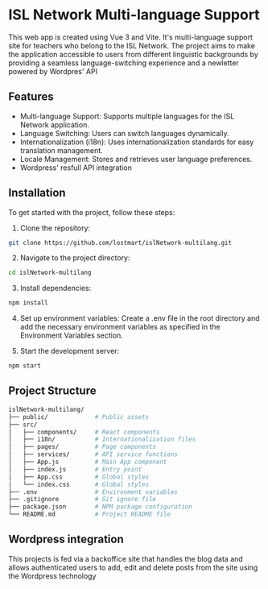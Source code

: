 # ISL Network Multi-language Support

This web app is created using Vue 3 and Vite. It's multi-language support site for teachers who belong to the ISL Network. The project aims to make the application accessible to users from different linguistic backgrounds by providing a seamless language-switching experience and a newletter powered by Wordpres' API

## Features

- Multi-language Support: Supports multiple languages for the ISL Network application.
- Language Switching: Users can switch languages dynamically.
- Internationalization (i18n): Uses internationalization standards for easy translation management.
- Locale Management: Stores and retrieves user language preferences.
- Wordpress' resfull API integration

## Installation

To get started with the project, follow these steps:

1. Clone the repository:

```bash
git clone https://github.com/lostmart/islNetwork-multilang.git
```

2. Navigate to the project directory:

```bash
cd islNetwork-multilang
```

3. Install dependencies:

```bash
npm install
```

4. Set up environment variables:
   Create a .env file in the root directory and add the necessary environment variables as specified in the Environment Variables section.

5. Start the development server:

```bash
npm start
```

## Project Structure

```bash
islNetwork-multilang/
├── public/             # Public assets
├── src/
│   ├── components/     # React components
│   ├── i18n/           # Internationalization files
│   ├── pages/          # Page components
│   ├── services/       # API service functions
│   ├── App.js          # Main App component
│   ├── index.js        # Entry point
│   ├── App.css         # Global styles
│   └── index.css       # Global styles
├── .env                # Environment variables
├── .gitignore          # Git ignore file
├── package.json        # NPM package configuration
└── README.md           # Project README file
```

## Wordpress integration

This projects is fed via a backoffice site that handles the blog data and allows authenticated users to add, edit and delete posts from the site using the Wordpress technology
